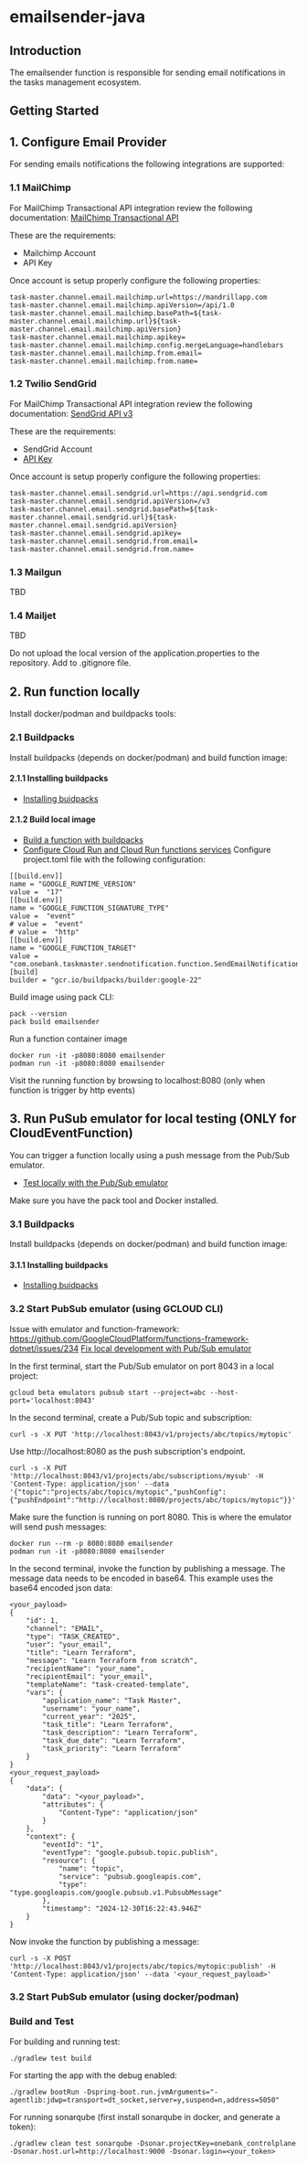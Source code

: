# emailsender-java

## Introduction
The emailsender function is responsible for sending email notifications in the tasks management ecosystem.

## Getting Started

## 1. Configure Email Provider
For sending emails notifications the following integrations are supported:

### 1.1 MailChimp
For MailChimp Transactional API integration review the following documentation:
[MailChimp Transactional API](https://mailchimp.com/developer/transactional/guides/quick-start/)

These are the requirements:
- Mailchimp Account
- API Key

Once account is setup properly configure the following properties:
``` 
task-master.channel.email.mailchimp.url=https://mandrillapp.com
task-master.channel.email.mailchimp.apiVersion=/api/1.0
task-master.channel.email.mailchimp.basePath=${task-master.channel.email.mailchimp.url}${task-master.channel.email.mailchimp.apiVersion}
task-master.channel.email.mailchimp.apikey=
task-master.channel.email.mailchimp.config.mergeLanguage=handlebars
task-master.channel.email.mailchimp.from.email=
task-master.channel.email.mailchimp.from.name=
```

### 1.2 Twilio SendGrid
For MailChimp Transactional API integration review the following documentation:
[SendGrid API v3](https://www.twilio.com/docs/sendgrid/api-reference/mail-send/mail-send)

These are the requirements:
- SendGrid Account
- [API Key](https://app.sendgrid.com/login?redirect_to=%2Fsettings%2Fapi_keys)

Once account is setup properly configure the following properties:
``` 
task-master.channel.email.sendgrid.url=https://api.sendgrid.com
task-master.channel.email.sendgrid.apiVersion=/v3
task-master.channel.email.sendgrid.basePath=${task-master.channel.email.sendgrid.url}${task-master.channel.email.sendgrid.apiVersion}
task-master.channel.email.sendgrid.apikey=
task-master.channel.email.sendgrid.from.email=
task-master.channel.email.sendgrid.from.name=
```

### 1.3 Mailgun
TBD
### 1.4 Mailjet
TBD

Do not upload the local version of the application.properties to the repository. Add to .gitignore file.

## 2. Run function locally
Install docker/podman and buildpacks tools:

### 2.1 Buildpacks
Install buildpacks (depends on docker/podman) and build function image:

#### 2.1.1 Installing buildpacks
- [Installing buidpacks](https://buildpacks.io/docs/for-platform-operators/how-to/integrate-ci/pack/)

#### 2.1.2 Build local image
- [Build a function with buildpacks](https://cloud.google.com/docs/buildpacks/build-function#java)
- [Configure Cloud Run and Cloud Run functions services](https://cloud.google.com/docs/buildpacks/service-specific-configs)
  Configure project.toml file with the following configuration:
```
[[build.env]]
name = "GOOGLE_RUNTIME_VERSION"
value =  "17"
[[build.env]]
name = "GOOGLE_FUNCTION_SIGNATURE_TYPE"
value =  "event"
# value =  "event"
# value =  "http"
[[build.env]]
name = "GOOGLE_FUNCTION_TARGET"
value =  "com.onebank.taskmaster.sendnotification.function.SendEmailNotificationFunctionEntryPoint"
[build]
builder = "gcr.io/buildpacks/builder:google-22"
```

Build image using pack CLI:
```
pack --version
pack build emailsender
```
Run a function container image
```
docker run -it -p8080:8080 emailsender
podman run -it -p8080:8080 emailsender
```
Visit the running function by browsing to localhost:8080 (only when function is trigger by http events)

## 3. Run PuSub emulator for local testing (ONLY for CloudEventFunction)
You can trigger a function locally using a push message from the Pub/Sub emulator.
- [Test locally with the Pub/Sub emulator](https://cloud.google.com/functions/docs/local-development)

Make sure you have the pack tool and Docker installed.

### 3.1 Buildpacks
Install buildpacks (depends on docker/podman) and build function image:

#### 3.1.1 Installing buildpacks
- [Installing buidpacks](https://buildpacks.io/docs/for-platform-operators/how-to/integrate-ci/pack/)

### 3.2 Start PubSub emulator (using GCLOUD CLI)

Issue with emulator and function-framework: https://github.com/GoogleCloudPlatform/functions-framework-dotnet/issues/234
[Fix local development with Pub/Sub emulator](https://github.com/GoogleCloudPlatform/functions-framework-nodejs/pull/272)

In the first terminal, start the Pub/Sub emulator on port 8043 in a local project:
```
gcloud beta emulators pubsub start --project=abc --host-port='localhost:8043'
```

In the second terminal, create a Pub/Sub topic and subscription:
```
curl -s -X PUT 'http://localhost:8043/v1/projects/abc/topics/mytopic'
```
Use http://localhost:8080 as the push subscription's endpoint.
```
curl -s -X PUT 'http://localhost:8043/v1/projects/abc/subscriptions/mysub' -H 'Content-Type: application/json' --data '{"topic":"projects/abc/topics/mytopic","pushConfig":{"pushEndpoint":"http://localhost:8080/projects/abc/topics/mytopic"}}'
```
Make sure the function is running on port 8080. This is where the emulator will send push messages:
```
docker run --rm -p 8080:8080 emailsender
podman run -it -p8080:8080 emailsender
```
In the second terminal, invoke the function by publishing a message. The message data needs to be encoded in base64. 
This example uses the base64 encoded json data:
```
<your_payload>
{
    "id": 1,
    "channel": "EMAIL",
    "type": "TASK_CREATED",
    "user": "your_email",
    "title": "Learn Terraform",
    "message": "Learn Terraform from scratch",
    "recipientName": "your_name",
    "recipientEmail": "your_email",
    "templateName": "task-created-template",
    "vars": {
        "application_name": "Task Master",
        "username": "your_name",
        "current_year": "2025",
        "task_title": "Learn Terraform",
        "task_description": "Learn Terraform",
        "task_due_date": "Learn Terraform",
        "task_priority": "Learn Terraform"
    }
}
<your_request_payload>
{
    "data": {
        "data": "<your_payload>",
        "attributes": {
            "Content-Type": "application/json"
        }
    },
    "context": {
        "eventId": "1",
        "eventType": "google.pubsub.topic.publish",
        "resource": {
            "name": "topic",
            "service": "pubsub.googleapis.com",
            "type": "type.googleapis.com/google.pubsub.v1.PubsubMessage"
        },
        "timestamp": "2024-12-30T16:22:43.946Z"
    }
}
```
Now invoke the function by publishing a message:
```
curl -s -X POST 'http://localhost:8043/v1/projects/abc/topics/mytopic:publish' -H 'Content-Type: application/json' --data '<your_request_payload>'
```

### 3.2 Start PubSub emulator (using docker/podman)

### Build and Test
For building and running test:
```
./gradlew test build
```

For starting the app with the debug enabled:
```
./gradlew bootRun -Dspring-boot.run.jvmArguments="-agentlib:jdwp=transport=dt_socket,server=y,suspend=n,address=5050"
```

For running sonarqube (first install sonarqube in docker, and generate a token):
```
./gradlew clean test sonarqube -Dsonar.projectKey=onebank_controlplane -Dsonar.host.url=http://localhost:9000 -Dsonar.login=<your_token>
```